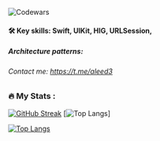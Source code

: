 ![Codewars](https://www.codewars.com/users/aleed12/badges/micro)




#### :hammer_and_wrench: Key skills: Swift, UIKit, HIG, URLSession,
##### Architecture patterns: 
###### Contact me: https://t.me/aleed3


### :fire: My Stats :
[![GitHub Streak](http://github-readme-streak-stats.herokuapp.com?user=aleed4&theme=dark&locale=ru)](https://git.io/streak-stats)
[![Top Langs](https://github-readme-stats.vercel.app/api/top-langs/?username=aleed4&layout=compact&theme=vision-friendly-dark)]

[![Top Langs](https://github-readme-stats.vercel.app/api/top-langs/?username=aleed4&anuraghazra&layout=compact)](https://github.com/anuraghazra/github-readme-stats)
